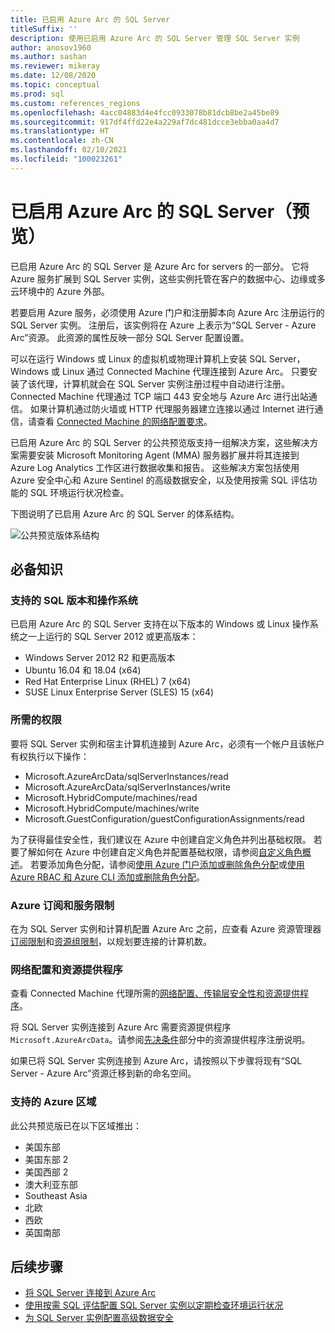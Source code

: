 ```yaml
---
title: 已启用 Azure Arc 的 SQL Server
titleSuffix: ''
description: 使用已启用 Azure Arc 的 SQL Server 管理 SQL Server 实例
author: anosov1960
ms.author: sashan
ms.reviewer: mikeray
ms.date: 12/08/2020
ms.topic: conceptual
ms.prod: sql
ms.custom: references_regions
ms.openlocfilehash: 4acc04883d4e4fcc0933078b81dcb8be2a45be89
ms.sourcegitcommit: 917df4ffd22e4a229af7dc481dcce3ebba0aa4d7
ms.translationtype: HT
ms.contentlocale: zh-CN
ms.lasthandoff: 02/10/2021
ms.locfileid: "100023261"
---
```

# <a name="azure-arc-enabled-sql-server-preview"></a>已启用 Azure Arc 的 SQL Server（预览）

已启用 Azure Arc 的 SQL Server 是 Azure Arc for servers 的一部分。 它将 Azure 服务扩展到 SQL Server 实例，这些实例托管在客户的数据中心、边缘或多云环境中的 Azure 外部。

若要启用 Azure 服务，必须使用 Azure 门户和注册脚本向 Azure Arc 注册运行的 SQL Server 实例。 注册后，该实例将在 Azure 上表示为“SQL Server - Azure Arc”资源。 此资源的属性反映一部分 SQL Server 配置设置。

可以在运行 Windows 或 Linux 的虚拟机或物理计算机上安装 SQL Server，Windows 或 Linux 通过 Connected Machine 代理连接到 Azure Arc。 只要安装了该代理，计算机就会在 SQL Server 实例注册过程中自动进行注册。 Connected Machine 代理通过 TCP 端口 443 安全地与 Azure Arc 进行出站通信。 如果计算机通过防火墙或 HTTP 代理服务器建立连接以通过 Internet 进行通信，请查看 [Connected Machine 的网络配置要求](/azure/azure-arc/servers/agent-overview#prerequisites)。

已启用 Azure Arc 的 SQL Server 的公共预览版支持一组解决方案，这些解决方案需要安装 Microsoft Monitoring Agent (MMA) 服务器扩展并将其连接到 Azure Log Analytics 工作区进行数据收集和报告。 这些解决方案包括使用 Azure 安全中心和 Azure Sentinel 的高级数据安全，以及使用按需 SQL 评估功能的 SQL 环境运行状况检查。

下图说明了已启用 Azure Arc 的 SQL Server 的体系结构。

![公共预览版体系结构](media/overview/pubic-preview-architecture.png)

## <a name="prerequisites"></a>必备知识

### <a name="supported-sql-versions-and-operating-systems"></a>支持的 SQL 版本和操作系统

已启用 Azure Arc 的 SQL Server 支持在以下版本的 Windows 或 Linux 操作系统之一上运行的 SQL Server 2012 或更高版本：

- Windows Server 2012 R2 和更高版本
- Ubuntu 16.04 和 18.04 (x64)
- Red Hat Enterprise Linux (RHEL) 7 (x64) 
- SUSE Linux Enterprise Server (SLES) 15 (x64)

### <a name="required-permissions"></a>所需的权限

要将 SQL Server 实例和宿主计算机连接到 Azure Arc，必须有一个帐户且该帐户有权执行以下操作：
   * Microsoft.AzureArcData/sqlServerInstances/read
   * Microsoft.AzureArcData/sqlServerInstances/write
   * Microsoft.HybridCompute/machines/read
   * Microsoft.HybridCompute/machines/write
   * Microsoft.GuestConfiguration/guestConfigurationAssignments/read

为了获得最佳安全性，我们建议在 Azure 中创建自定义角色并列出基础权限。 若要了解如何在 Azure 中创建自定义角色并配置基础权限，请参阅[自定义角色概述](/azure/active-directory/users-groups-roles/roles-custom-overview)。 若要添加角色分配，请参阅[使用 Azure 门户添加或删除角色分配](/azure/role-based-access-control/role-assignments-portal)或[使用 Azure RBAC 和 Azure CLI 添加或删除角色分配](/azure/role-based-access-control/role-assignments-cli)。

### <a name="azure-subscription-and-service-limits"></a>Azure 订阅和服务限制

在为 SQL Server 实例和计算机配置 Azure Arc 之前，应查看 Azure 资源管理器[订阅限制](/azure/azure-resource-manager/management/azure-subscription-service-limits#subscription-limits)和[资源组限制](/azure/azure-resource-manager/management/azure-subscription-service-limits#resource-group-limits)，以规划要连接的计算机数。

### <a name="networking-configuration-and-resource-providers"></a>网络配置和资源提供程序

查看 Connected Machine 代理所需的[网络配置、传输层安全性和资源提供程序](/azure/azure-arc/servers/agent-overview#prerequisites)。

将 SQL Server 实例连接到 Azure Arc 需要资源提供程序 `Microsoft.AzureArcData`。请参阅[先决条件](connect.md#prerequisites)部分中的资源提供程序注册说明。

如果已将 SQL Server 实例连接到 Azure Arc，请按照以下步骤将现有“SQL Server - Azure Arc”资源迁移到新的命名空间。

### <a name="supported-azure-regions"></a>支持的 Azure 区域

此公共预览版已在以下区域推出：
- 美国东部
- 美国东部 2
- 美国西部 2
- 澳大利亚东部
- Southeast Asia
- 北欧
- 西欧
- 英国南部

## <a name="next-steps"></a>后续步骤

- [将 SQL Server 连接到 Azure Arc](connect.md)
- [使用按需 SQL 评估配置 SQL Server 实例以定期检查环境运行状况](assess.md)
- [为 SQL Server 实例配置高级数据安全](configure-advanced-data-security.md)